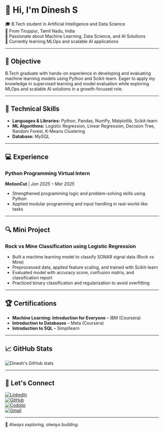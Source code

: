 # 👋 Hi, I'm Dinesh S

🎓 B.Tech student in Artificial Intelligence and Data Science  
📍 From Tiruppur, Tamil Nadu, India  
🔭 Passionate about Machine Learning, Data Science, and AI Solutions  
🌱 Currently learning MLOps and scalable AI applications

---

## 💼 Objective
B.Tech graduate with hands-on experience in developing and evaluating machine learning models using Python and Scikit-learn. Eager to apply my knowledge in supervised learning and model evaluation while exploring MLOps and scalable AI solutions in a growth-focused role.

---

## 🧠 Technical Skills

- **Languages & Libraries:** Python, Pandas, NumPy, Matplotlib, Scikit-learn  
- **ML Algorithms:** Logistic Regression, Linear Regression, Decision Tree, Random Forest, K-Means Clustering  
- **Database:** MySQL  

---

## 💻 Experience

### Python Programming Virtual Intern  
**MotionCut** | *Jan 2025 – Mar 2025*  
- Strengthened programming logic and problem-solving skills using Python  
- Applied modular programming and input handling in real-world-like tasks  

---

## 🔍 Mini Project

### Rock vs Mine Classification using Logistic Regression  
- Built a machine learning model to classify SONAR signal data (Rock vs Mine)  
- Preprocessed data, applied feature scaling, and trained with Scikit-learn  
- Evaluated model with accuracy score, confusion matrix, and classification report  
- Practiced binary classification and regularization to avoid overfitting  

---

## 🏆 Certifications

- **Machine Learning: Introduction for Everyone** – IBM (Coursera)  
- **Introduction to Databases** – Meta (Coursera)  
- **Introduction to SQL** – Simplilearn  

---

## 📈 GitHub Stats

![Dinesh's GitHub stats](https://github-readme-stats.vercel.app/api?username=SenthilDinesh&show_icons=true&theme=radical)

---

## 🔗 Let's Connect

[![LinkedIn](https://img.shields.io/badge/LinkedIn-blue?logo=linkedin)](https://www.linkedin.com/in/dinesh-s-b751a327b/)  
[![GitHub](https://img.shields.io/badge/GitHub-000?logo=github)](https://github.com/SenthilDinesh)  
[![Codolio](https://img.shields.io/badge/Codolio-Profile-orange)](https://codolio.com/profile/Dinesh2004%40)  
[![Gmail](https://img.shields.io/badge/Email-Dinesh-red?logo=gmail)](mailto:dineshsenthilkumar2004@gmail.com)  

---

📌 *Always exploring, always building.*

